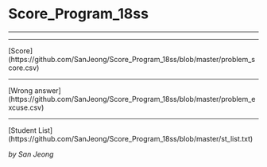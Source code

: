 # Score_Program_18ss
<hr/>
<hr/>
[Score](https://github.com/SanJeong/Score_Program_18ss/blob/master/problem_score.csv)
<hr/>
[Wrong answer](https://github.com/SanJeong/Score_Program_18ss/blob/master/problem_excuse.csv)
<hr/>
[Student List](https://github.com/SanJeong/Score_Program_18ss/blob/master/st_list.txt)


_by San Jeong_